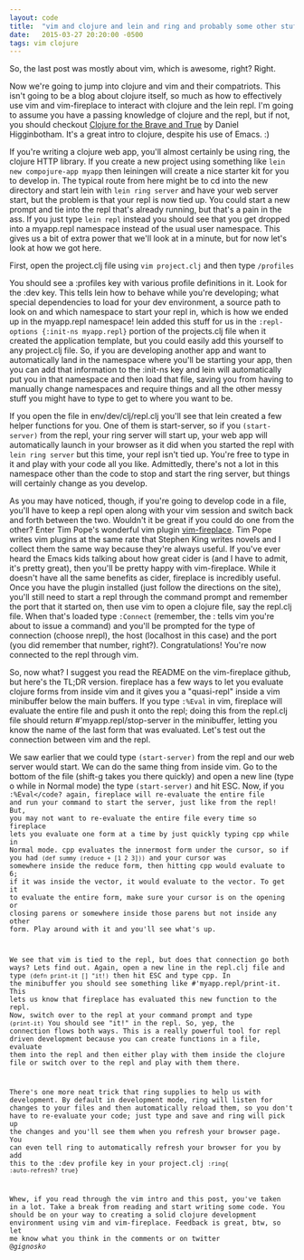 ```yaml
---
layout: code
title:  "vim and clojure and lein and ring and probably some other stuff"
date:   2015-03-27 20:20:00 -0500
tags: vim clojure 
---
```


So, the last post was mostly about vim, which is awesome, right? Right.

Now we're going to jump into clojure and vim and their compatriots. This isn't going to be a blog about clojure itself, so much as how to effectively use vim and vim-fireplace to interact with clojure and the lein repl. I'm going to assume you have a passing knowledge of clojure and the repl, but if not, you should checkout <a href="http://www.braveclojure.com/">Clojure for the Brave and True</a> by Daniel Higginbotham. It's a great intro to clojure, despite his use of Emacs. :)

If you're writing a clojure web app, you'll almost certainly be using ring, the clojure HTTP library. If you create a new project using something like
<code>lein new compojure-app myapp</code>
then leiningen will create a nice starter kit for you to develop in. The typical route from here might be to cd into the new directory and start lein with 
<code>lein ring server</code>
and have your web server start, but the problem is that your repl is now tied up. You could start a new prompt and tie into the repl that's already running, but that's a pain in the ass. If you just type
<code>lein repl</code> 
instead you should see that you get dropped into a myapp.repl namespace instead of the usual user namespace. This gives us a bit of extra power that we'll look at in a minute, but for now let's look at how we got here.

First, open the project.clj file using <code>vim project.clj</code> and then type <code>/profiles</code>

You should see a :profiles key with various profile definitions in it. Look for the :dev key. This tells lein how to behave while you're developing; what special dependencies to load for your dev environment, a source path to look on and which namespace to start your repl in, which is how we ended up in the myapp.repl namespace! lein added this stuff for us in the <code>:repl-options {:init-ns myapp.repl}</code> portion of the projects.clj file when it created the application template, but you could easily add this yourself to any project.clj file. So, if you are developing another app and want to automatically land in the namespace where you'll be starting your app, then you can add that information to the :init-ns key and lein will automatically put you in that namespace and then load that file, saving you from having to manually change namespaces and require things and all the other messy stuff you might have to type to get to where you want to be.

If you open the file in env/dev/clj/repl.clj you'll see that lein created a few helper functions for you. One of them is start-server, so if you 
<code>(start-server)</code> 
from the repl, your ring server will start up, your web app will automatically launch in your browser as it did when you started the repl with
<code>lein ring server</code>
but this time, your repl isn't tied up. You're free to type in it and play with your code all you like. Admittedly, there's not a lot in this namespace other than the code to stop and start the ring server, but things will certainly change as you develop. 

As you may have noticed, though, if you're going to develop code in a file, you'll have to keep a repl open along with your vim session and switch back and forth between the two. Wouldn't it be great if you could do one from the other? Enter Tim Pope's wonderful vim plugin <a href="https://github.com/tpope/vim-fireplace">vim-fireplace</a>. Tim Pope writes vim plugins at the same rate that Stephen King writes novels and I collect them the same way because they're always useful. If you've ever heard the Emacs kids talking about how great cider is (and I have to admit, it's pretty great), then you'll be pretty happy with vim-fireplace. While it doesn't have all the same benefits as cider, fireplace is incredibly useful. Once you have the plugin installed (just follow the directions on the site), you'll still need to start a repl through the command prompt and remember the port that it started on, then use vim to open a clojure file, say the repl.clj file. When that's loaded type <code>:Connect</code> (remember, the : tells vim you're about to issue a command) and you'll be prompted for the type of connection (choose nrepl), the host (localhost in this case) and the port (you did remember that number, right?). Congratulations! You're now connected to the repl through vim. 

So, now what? I suggest you read the README on the vim-fireplace github, but here's the TL;DR version. fireplace has a few ways to let you evaluate clojure forms from inside vim and it gives you a "quasi-repl" inside a vim minibuffer below the main buffers. If you type <code>:%Eval</code> in vim, fireplace will evaluate the entire file and push it onto the repl; doing this from the repl.clj file should return #'myapp.repl/stop-server in the minibuffer, letting you know the name of the last form that was evaluated. Let's test out the connection between vim and the repl.

We saw earlier that we could type
<code>(start-server)</code>
from the repl and our web server would start. We can do the same thing from inside vim. Go to the bottom of the file (shift-g takes you there quickly) and open a new line (type o while in Normal mode) the type <code>(start-server)</code> and hit ESC. Now, if you <code>:%Eval</code? again, fireplace will re-evaluate the entire file and run your command to start the server, just like from the repl! But, you may not want to re-evaluate the entire file every time so fireplace lets you evaluate one form at a time by just quickly typing cpp while in Normal mode. cpp evaluates the innermost form under the cursor, so if you had
<code>(def summy (reduce + [1 2 3]))</code>
and your cursor was somewhere inside the reduce form, then hitting cpp would evaluate to 6; if it was inside the vector, it would evaluate to the vector. To get it to evaluate the entire form, make sure your cursor is on the opening or closing parens or somewhere inside those parens but not inside any other form. Play around with it and you'll see what's up. 

We see that vim is tied to the repl, but does that connection go both ways? Lets find out. Again, open a new line in the repl.clj file and type
<code>(defn print-it [] "it!)</code> 
then hit ESC and type cpp. In the minibuffer you should see something like #'myapp.repl/print-it. This lets us know that fireplace has evaluated this new function to the repl. Now, switch over to the repl at your command prompt and type 
<code>(print-it)</code>
You should see "it!" in the repl. So, yep, the connection flows both ways. This is a really powerful tool for repl driven development because you can create functions in a file, evaluate them into the repl and then either play with them inside the clojure file or switch over to the repl and play with them there. 

There's one more neat trick that ring supplies to help us with development. By default in development mode, ring will listen for changes to your files and then automatically reload them, so you don't have to re-evaluate your code; just type and save and ring will pick up the changes and you'll see them when you refresh your browser page. You can even tell ring to automatically refresh your browser for you by add this to the :dev profile key in your project.clj
<code>:ring{
   :auto-refresh? true}
</code>

Whew, if you read through the vim intro and this post, you've taken in a lot. Take a break from reading and start writing some code. You should be on your way to creating a solid clojure development environment using vim and vim-fireplace. Feedback is great, btw, so let me know what you think in the comments or on twitter @_gignosko_

